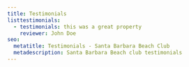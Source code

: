 ```yaml
---
title: Testimonials
listtestimonials:
  - testimonials: this was a great property
    reviewer: John Doe
seo:
  metatitle: Testimonials - Santa Barbara Beach Club
  metadescription: Santa Barbara Beach club testimonials
---
```

